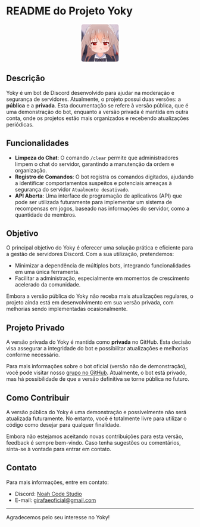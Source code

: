 # README do Projeto Yoky

<div align="center" style="display: flex; justify-content: center;" title="Yoky">
    <a href=""><img src="./Imgs/Readme photo/1.jpg" style="border-radius: 5px; width: 100px;"></a>
</div>

## Descrição

Yoky é um bot de Discord desenvolvido para ajudar na moderação e segurança de servidores. Atualmente, o projeto possui duas versões: a **pública** e a **privada**. Esta documentação se refere à versão pública, que é uma demonstração do bot, enquanto a versão privada é mantida em outra conta, onde os projetos estão mais organizados e recebendo atualizações periódicas.

## Funcionalidades

- **Limpeza do Chat**: O comando `/clear` permite que administradores limpem o chat do servidor, garantindo a manutenção da ordem e organização.
- **Registro de Comandos**: O bot registra os comandos digitados, ajudando a identificar comportamentos suspeitos e potenciais ameaças à segurança do servidor `Atualmente desativado`.
- **API Aberta**: Uma interface de programação de aplicativos (API) que pode ser utilizada futuramente para implementar um sistema de recompensas em jogos, baseado nas informações do servidor, como a quantidade de membros.

## Objetivo

O principal objetivo do Yoky é oferecer uma solução prática e eficiente para a gestão de servidores Discord. Com a sua utilização, pretendemos:
- Minimizar a dependência de múltiplos bots, integrando funcionalidades em uma única ferramenta.
- Facilitar a administração, especialmente em momentos de crescimento acelerado da comunidade.

Embora a versão pública do Yoky não receba mais atualizações regulares, o projeto ainda está em desenvolvimento em sua versão privada, com melhorias sendo implementadas ocasionalmente.

## Projeto Privado

A versão privada do Yoky é mantida como **privada** no GitHub. Esta decisão visa assegurar a integridade do bot e possibilitar atualizações e melhorias conforme necessário. 

Para mais informações sobre o bot oficial (versão não de demonstração), você pode visitar nosso [grupo no GitHub](https://github.com/Noah-Code-Studio). Atualmente, o bot está privado, mas há possibilidade de que a versão definitiva se torne pública no futuro.

## Como Contribuir

A versão pública do Yoky é uma demonstração e possivelmente não será atualizada futuramente. No entanto, você é totalmente livre para utilizar o código como desejar para qualquer finalidade. 

Embora não estejamos aceitando novas contribuições para esta versão, feedback é sempre bem-vindo. Caso tenha sugestões ou comentários, sinta-se à vontade para entrar em contato.

## Contato

Para mais informações, entre em contato:
- Discord: [Noah Code Studio](https://discord.gg/e2ybwam7Py)
- E-mail: girafaeoficial@gmail.com

---

Agradecemos pelo seu interesse no Yoky!
